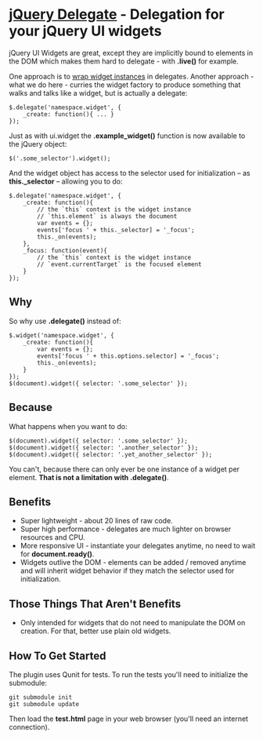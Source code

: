 [jQuery Delegate](https://github.com/aglemann/jquery-delegate/) - Delegation for your jQuery UI widgets
==

jQuery UI Widgets are great, except they are implicitly bound to elements in the DOM which makes them hard to delegate - with **.live()** for example.

One approach is to [wrap widget instances](http://enterprisejquery.com/2010/07/configuring-ui-widgets-and-interactions-with-live/) in delegates. Another approach - what we do here - curries the widget factory to produce something that walks and talks like a widget, but is actually a delegate:

	$.delegate('namespace.widget', {
		_create: function(){ ... }
	});

Just as with ui.widget the **.example_widget()** function is now available to the jQuery object:

	$('.some_selector').widget();	

And the widget object has access to the selector used for initialization – as **this._selector** – allowing you to do:

	$.delegate('namespace.widget', {
		_create: function(){
			// the `this` context is the widget instance
			// `this.element` is always the document
			var events = {};
			events['focus ' + this._selector] = '_focus';
			this._on(events);
		},
		_focus: function(event){
			// the `this` context is the widget instance
			// `event.currentTarget` is the focused element
		}
	});


Why
--

So why use **.delegate()** instead of:

	$.widget('namespace.widget', {
		_create: function(){
			var events = {};
			events['focus ' + this.options.selector] = '_focus';
			this._on(events);
		}
	});
	$(document).widget({ selector: '.some_selector' });


Because
--

What happens when you want to do:

	$(document).widget({ selector: '.some_selector' });
	$(document).widget({ selector: '.another_selector' });
	$(document).widget({ selector: '.yet_another_selector' });

You can't, because there can only ever be one instance of a widget per element. **That is not a limitation with .delegate()**.


Benefits
--

* Super lightweight - about 20 lines of raw code.
* Super high performance - delegates are much lighter on browser resources and CPU.
* More responsive UI - instantiate your delegates anytime, no need to wait for **document.ready()**.
* Widgets outlive the DOM - elements can be added / removed anytime and will inherit widget behavior if they match the selector used for initialization.

Those Things That Aren't Benefits
--

* Only intended for widgets that do not need to manipulate the DOM on creation. For that, better use plain old widgets.

How To Get Started
--

The plugin uses Qunit for tests. To run the tests you'll need to initialize the submodule:

	git submodule init
	git submodule update

Then load the **test.html** page in your web browser (you'll need an internet connection).